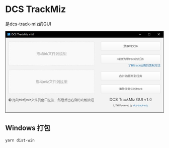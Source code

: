 # DCS TrackMiz

是dcs-track-miz的GUI

![main_screenshot](assets/main_screenshot.jpg)



## Windows 打包

```shell
yarn dist-win
```

